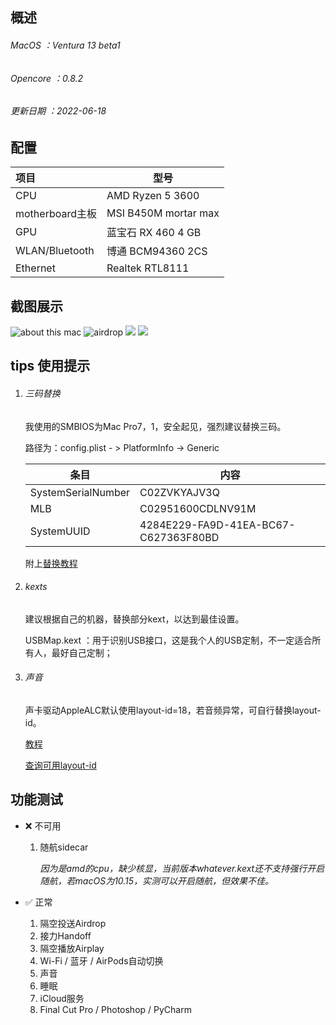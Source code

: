 ## 概述

###### MacOS ：Ventura 13 beta1

###### Opencore ：0.8.2

###### 更新日期 ：2022-06-18

## 配置

| 项目             | 型号                  |
| :--------------- | --------------------- |
| CPU              | AMD Ryzen 5 3600      |
| motherboard主板  | MSI B450M mortar max |
| GPU             | 蓝宝石 RX 460 4 GB    |
| WLAN/Bluetooth  | 博通 BCM94360 2CS     |
| Ethernet       |  Realtek RTL8111       |

## 截图展示
![about this mac](https://s3.bmp.ovh/imgs/2022/06/18/644508e6070ba40b.png)
![airdrop](https://s3.bmp.ovh/imgs/2022/06/18/c83bb4b9920a223f.png)
![](https://s3.bmp.ovh/imgs/2022/06/18/84b2ac1481bc54db.png)
![](https://s3.bmp.ovh/imgs/2022/06/18/97f46e93ec16f842.png)

## tips 使用提示

1. ###### 三码替换

   我使用的SMBIOS为Mac Pro7，1，安全起见，强烈建议替换三码。

   路径为：config.plist - > PlatformInfo -> Generic

   | 条目               | 内容                                 |
   | ------------------ | ------------------------------------ |
   | SystemSerialNumber | C02ZVKYAJV3Q                         |
   | MLB                | C02951600CDLNV91M                    |
   | SystemUUID         | 4284E229-FA9D-41EA-BC67-C627363F80BD |

   附上[替换教程](https://dortania.github.io/OpenCore-Post-Install/universal/iservices.html)

2. ###### kexts

   建议根据自己的机器，替换部分kext，以达到最佳设置。

   USBMap.kext ：用于识别USB接口，这是我个人的USB定制，不一定适合所有人，最好自己定制；

3. ###### 声音

   声卡驱动AppleALC默认使用layout-id=18，若音频异常，可自行替换layout-id。

   [教程](https://dortania.github.io/OpenCore-Post-Install/universal/audio.html)

   [查询可用layout-id](https://github.com/acidanthera/AppleALC/wiki/Supported-codecs)

## 功能测试

- ❌ 不可用

  1. 随航sidecar

     *因为是amd的cpu，缺少核显，当前版本whatever.kext还不支持强行开启随航，若macOS为10.15，实测可以开启随航，但效果不佳。*

     

- ✅ 正常
  1. 隔空投送Airdrop
  2. 接力Handoff
  3. 隔空播放Airplay
  4. Wi-Fi / 蓝牙 / AirPods自动切换
  5. 声音
  6. 睡眠
  7. iCloud服务
  8. Final Cut Pro / Photoshop / PyCharm
